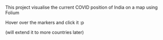 This project visualise the current COVID position of India on a map using Folium

Hover over the markers and click it :p

(will extend it to more countries later)
